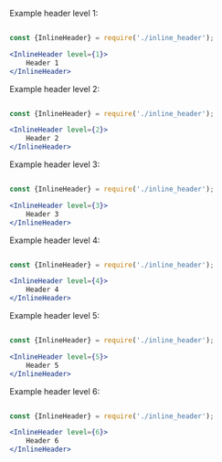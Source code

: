 Example header level 1:

```jsx

const {InlineHeader} = require('./inline_header');

<InlineHeader level={1}>
    Header 1
</InlineHeader>

```

Example header level 2:

```jsx

const {InlineHeader} = require('./inline_header');

<InlineHeader level={2}>
    Header 2
</InlineHeader>

```

Example header level 3:

```jsx

const {InlineHeader} = require('./inline_header');

<InlineHeader level={3}>
    Header 3
</InlineHeader>

```

Example header level 4:

```jsx

const {InlineHeader} = require('./inline_header');

<InlineHeader level={4}>
    Header 4
</InlineHeader>

```

Example header level 5:

```jsx

const {InlineHeader} = require('./inline_header');

<InlineHeader level={5}>
    Header 5
</InlineHeader>

```

Example header level 6:

```jsx

const {InlineHeader} = require('./inline_header');

<InlineHeader level={6}>
    Header 6
</InlineHeader>

```
